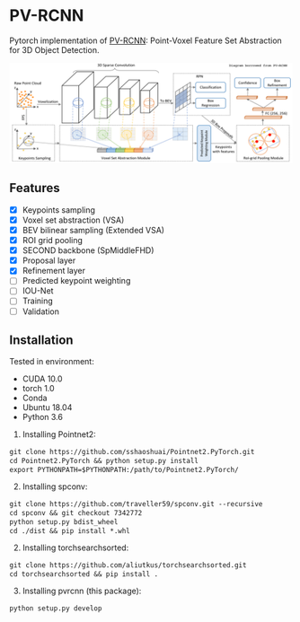 # PV-RCNN

Pytorch implementation of [PV-RCNN](https://arxiv.org/pdf/1912.13192): Point-Voxel Feature Set Abstraction for 3D Object Detection.

![PV-RCNN](images/pvrcnn.png)

## Features

- [x] Keypoints sampling
- [x] Voxel set abstraction (VSA)
- [x] BEV bilinear sampling (Extended VSA)
- [x] ROI grid pooling
- [x] SECOND backbone (SpMiddleFHD)
- [x] Proposal layer
- [x] Refinement layer
- [ ] Predicted keypoint weighting
- [ ] IOU-Net
- [ ] Training
- [ ] Validation

## Installation

Tested in environment:
- CUDA 10.0
- torch 1.0
- Conda
- Ubuntu 18.04
- Python 3.6

1. Installing Pointnet2:
```
git clone https://github.com/sshaoshuai/Pointnet2.PyTorch.git
cd Pointnet2.PyTorch && python setup.py install
export PYTHONPATH=$PYTHONPATH:/path/to/Pointnet2.PyTorch/
```

2. Installing spconv:
```
git clone https://github.com/traveller59/spconv.git --recursive
cd spconv && git checkout 7342772
python setup.py bdist_wheel
cd ./dist && pip install *.whl
```

2. Installing torchsearchsorted:
```
git clone https://github.com/aliutkus/torchsearchsorted.git
cd torchsearchsorted && pip install .
```

3. Installing pvrcnn (this package):
```
python setup.py develop
```
